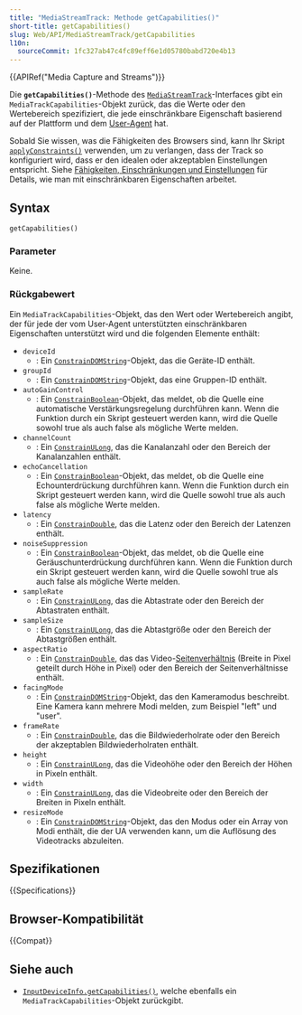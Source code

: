 ```yaml
---
title: "MediaStreamTrack: Methode getCapabilities()"
short-title: getCapabilities()
slug: Web/API/MediaStreamTrack/getCapabilities
l10n:
  sourceCommit: 1fc327ab47c4fc89eff6e1d05780babd720e4b13
---
```


{{APIRef("Media Capture and Streams")}}

Die **`getCapabilities()`**-Methode des [`MediaStreamTrack`](/de/docs/Web/API/MediaStreamTrack)-Interfaces gibt ein `MediaTrackCapabilities`-Objekt zurück, das die Werte oder den Wertebereich spezifiziert, die jede einschränkbare Eigenschaft basierend auf der Plattform und dem [User-Agent](/de/docs/Glossary/user_agent) hat.

Sobald Sie wissen, was die Fähigkeiten des Browsers sind, kann Ihr Skript [`applyConstraints()`](/de/docs/Web/API/MediaStreamTrack/applyConstraints) verwenden, um zu verlangen, dass der Track so konfiguriert wird, dass er den idealen oder akzeptablen Einstellungen entspricht. Siehe [Fähigkeiten, Einschränkungen und Einstellungen](/de/docs/Web/API/Media_Capture_and_Streams_API/Constraints) für Details, wie man mit einschränkbaren Eigenschaften arbeitet.

## Syntax

```js-nolint
getCapabilities()
```

### Parameter

Keine.

### Rückgabewert

Ein `MediaTrackCapabilities`-Objekt, das den Wert oder Wertebereich angibt, der für jede der vom User-Agent unterstützten einschränkbaren Eigenschaften unterstützt wird und die folgenden Elemente enthält:

- `deviceId`
  - : Ein [`ConstrainDOMString`](/de/docs/Web/API/MediaTrackConstraints#constraindomstring)-Objekt, das die Geräte-ID enthält.
- `groupId`
  - : Ein [`ConstrainDOMString`](/de/docs/Web/API/MediaTrackConstraints#constraindomstring)-Objekt, das eine Gruppen-ID enthält.
- `autoGainControl`
  - : Ein [`ConstrainBoolean`](/de/docs/Web/API/MediaTrackConstraints#constrainboolean)-Objekt, das meldet, ob die Quelle eine automatische Verstärkungsregelung durchführen kann.
    Wenn die Funktion durch ein Skript gesteuert werden kann, wird die Quelle sowohl true als auch false als mögliche Werte melden.
- `channelCount`
  - : Ein [`ConstrainULong`](/de/docs/Web/API/MediaTrackConstraints#constrainulong), das die Kanalanzahl oder den Bereich der Kanalanzahlen enthält.
- `echoCancellation`
  - : Ein [`ConstrainBoolean`](/de/docs/Web/API/MediaTrackConstraints#constrainboolean)-Objekt, das meldet, ob die Quelle eine Echounterdrückung durchführen kann.
    Wenn die Funktion durch ein Skript gesteuert werden kann, wird die Quelle sowohl true als auch false als mögliche Werte melden.
- `latency`
  - : Ein [`ConstrainDouble`](/de/docs/Web/API/MediaTrackConstraints#constraindouble), das die Latenz oder den Bereich der Latenzen enthält.
- `noiseSuppression`
  - : Ein [`ConstrainBoolean`](/de/docs/Web/API/MediaTrackConstraints#constrainboolean)-Objekt, das meldet, ob die Quelle eine Geräuschunterdrückung durchführen kann.
    Wenn die Funktion durch ein Skript gesteuert werden kann, wird die Quelle sowohl true als auch false als mögliche Werte melden.
- `sampleRate`
  - : Ein [`ConstrainULong`](/de/docs/Web/API/MediaTrackConstraints#constrainulong), das die Abtastrate oder den Bereich der Abtastraten enthält.
- `sampleSize`
  - : Ein [`ConstrainULong`](/de/docs/Web/API/MediaTrackConstraints#constrainulong), das die Abtastgröße oder den Bereich der Abtastgrößen enthält.
- `aspectRatio`
  - : Ein [`ConstrainDouble`](/de/docs/Web/API/MediaTrackConstraints#constraindouble), das das Video-[Seitenverhältnis](/de/docs/Glossary/aspect_ratio) (Breite in Pixel geteilt durch Höhe in Pixel) oder den Bereich der Seitenverhältnisse enthält.
- `facingMode`
  - : Ein [`ConstrainDOMString`](/de/docs/Web/API/MediaTrackConstraints#constraindomstring)-Objekt, das den Kameramodus beschreibt. Eine Kamera kann mehrere Modi melden, zum Beispiel "left" und "user".
- `frameRate`
  - : Ein [`ConstrainDouble`](/de/docs/Web/API/MediaTrackConstraints#constraindouble), das die Bildwiederholrate oder den Bereich der akzeptablen Bildwiederholraten enthält.
- `height`
  - : Ein [`ConstrainULong`](/de/docs/Web/API/MediaTrackConstraints#constrainulong), das die Videohöhe oder den Bereich der Höhen in Pixeln enthält.
- `width`
  - : Ein [`ConstrainULong`](/de/docs/Web/API/MediaTrackConstraints#constrainulong), das die Videobreite oder den Bereich der Breiten in Pixeln enthält.
- `resizeMode`
  - : Ein [`ConstrainDOMString`](/de/docs/Web/API/MediaTrackConstraints#constraindomstring)-Objekt, das den Modus oder ein Array von Modi enthält, die der UA verwenden kann, um die Auflösung des Videotracks abzuleiten.

## Spezifikationen

{{Specifications}}

## Browser-Kompatibilität

{{Compat}}

## Siehe auch

- [`InputDeviceInfo.getCapabilities()`](/de/docs/Web/API/InputDeviceInfo/getCapabilities), welche ebenfalls ein `MediaTrackCapabilities`-Objekt zurückgibt.
